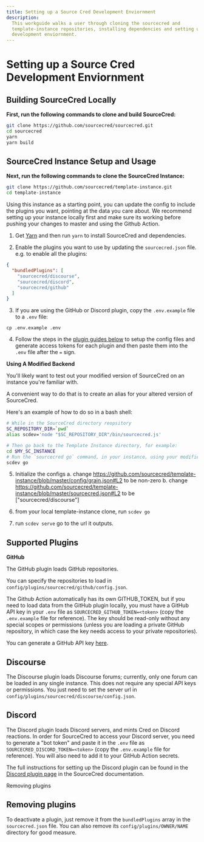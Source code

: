 ```yaml
---
title: Setting up a Source Cred Development Enviornment
description:
  This workguide walks a user through cloning the sourcecred and
  template-instance repositories, installing dependencies and setting up the
  development enviornment.
---
```


# Setting up a Source Cred Development Enviornment

## Building SourceCred Locally

**First, run the following commands to clone and build SourceCred:**

```sh
git clone https://github.com/sourcecred/sourcecred.git
cd sourcecred
yarn
yarn build
```

## SourceCred Instance Setup and Usage

**Next, run the following commands to clone the SourceCred Instance:**

```sh
git clone https://github.com/sourcecred/template-instance.git
cd template-instance
```

Using this instance as a starting point, you can update the config to include
the plugins you want, pointing at the data you care about. We recommend setting
up your instance locally first and make sure its working before pushing your
changes to master and using the Github Action.

1. Get [Yarn] and then run `yarn` to install SourceCred and dependencies.

2. Enable the plugins you want to use by updating the `sourcecred.json` file.
   e.g. to enable all the plugins:

```json
{
  "bundledPlugins": [
    "sourcecred/discourse",
    "sourcecred/discord",
    "sourcecred/github"
  ]
}
```

3. If you are using the GitHub or Discord plugin, copy the `.env.example` file
   to a `.env` file:

```shell script
cp .env.example .env
```

4. Follow the steps in the [plugin guides below](#supported-plugins) to setup
   the config files and generate access tokens for each plugin and then paste
   them into the `.env` file after the `=` sign.

**Using A Modified Backend**

You'll likely want to test out your modified version of SourceCred on an
instance you're familiar with.

A convenient way to do that is to create an alias for your altered version of
SourceCred.

Here's an example of how to do so in a bash shell:

```sh
# While in the SourceCred directory reopsitory
SC_REPOSITORY_DIR=`pwd`
alias scdev='node "$SC_REPOSITORY_DIR"/bin/sourcecred.js'

# Then go back to the Template Instance directory, for example:
cd $MY_SC_INSTANCE
# Run the `sourcecred go` command, in your instance, using your modified code.
scdev go
```

5. Initialize the configs a. change
   https://github.com/sourcecred/template-instance/blob/master/config/grain.json#L2
   to be non-zero b. change
   https://github.com/sourcecred/template-instance/blob/master/sourcecred.json#L2
   to be ["sourcecred/discourse"]

6. from your local template-instance clone, run `scdev go`
7. run `scdev serve` go to the url it outputs.

## Supported Plugins

**GitHub**

The GitHub plugin loads GitHub repositories.

You can specify the repositories to load in
`config/plugins/sourcecred/github/config.json`.

The Github Action automatically has its own GITHUB_TOKEN, but if you need to
load data from the GitHub plugin locally, you must have a GitHub API key in your
`.env` file as `SOURCECRED_GITHUB_TOKEN=<token>` (copy the `.env.example` file
for reference). The key should be read-only without any special scopes or
permissions (unless you are loading a private GitHub repository, in which case
the key needs access to your private repositories).

You can generate a GitHub API key [here](https://github.com/settings/tokens).

## Discourse

The Discourse plugin loads Discourse forums; currently, only one forum can be
loaded in any single instance. This does not require any special API keys or
permissions. You just need to set the server url in
`config/plugins/sourcecred/discourse/config.json`.

## Discord

The Discord plugin loads Discord servers, and mints Cred on Discord reactions.
In order for SourceCred to access your Discord server, you need to generate a
"bot token" and paste it in the `.env` file as
`SOURCECRED_DISCORD_TOKEN=<token>` (copy the `.env.example` file for reference).
You will also need to add it to your GitHub Action secrets.

The full instructions for setting up the Discord plugin can be found in the
[Discord plugin page](https://sourcecred.io/docs/beta/plugins/discord/#configuration)
in the SourceCred documentation.

Removing plugins

## Removing plugins

To deactivate a plugin, just remove it from the `bundledPlugins` array in the
`sourcecred.json` file. You can also remove its `config/plugins/OWNER/NAME`
directory for good measure.

[yarn]: https://classic.yarnpkg.com/
